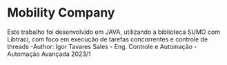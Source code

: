 # Mobility Company
Este trabalho foi desenvolvido em JAVA, utilizando a biblioteca SUMO com Libtraci, com foco em execução de tarefas concorrentes e controle de threads
-Author: Igor Tavares Sales - Eng. Controle e Automação - Automação Avançada 2023/1